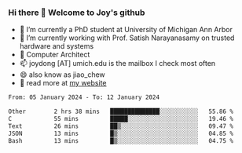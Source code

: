 ### Hi there 👋 Welcome to Joy's github

- 🔭 I’m currently a PhD student at University of Michigan Ann Arbor
- 🌱 I’m currently working with Prof. Satish Narayanasamy on trusted hardware and systems
- 👯 Computer Architect
- 📫 joydong [AT] umich.edu is the mailbox I check most often
- 😄 also know as jiao_chew
- 💬 read more at [my website](https://joydddd.github.io/)
<!--START_SECTION:waka-->

```txt
From: 05 January 2024 - To: 12 January 2024

Other        2 hrs 38 mins   ██████████████░░░░░░░░░░░   55.86 %
C            55 mins         █████░░░░░░░░░░░░░░░░░░░░   19.46 %
Text         26 mins         ██▒░░░░░░░░░░░░░░░░░░░░░░   09.47 %
JSON         13 mins         █▒░░░░░░░░░░░░░░░░░░░░░░░   04.85 %
Bash         13 mins         █▒░░░░░░░░░░░░░░░░░░░░░░░   04.75 %
```

<!--END_SECTION:waka-->
